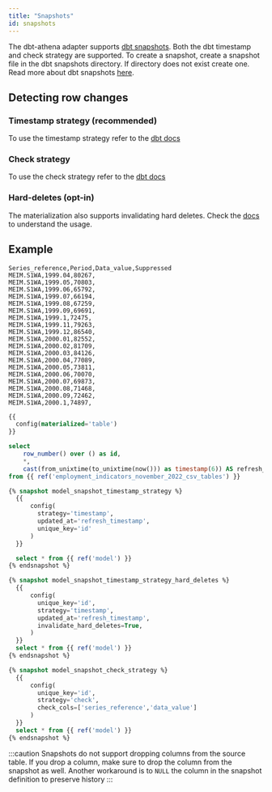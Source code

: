 ```yaml
---
title: "Snapshots"
id: snapshots
---
```


The dbt-athena adapter supports [dbt snapshots](https://docs.getdbt.com/docs/build/snapshots). Both the dbt timestamp and check strategy are supported. To create a snapshot, create a snapshot file in the dbt snapshots directory. If directory does not exist create one. Read more about dbt snapshots [here](https://docs.getdbt.com/docs/build/snapshots).

## Detecting row changes

### Timestamp strategy (recommended)

To use the timestamp strategy refer to the [dbt docs](https://docs.getdbt.com/docs/build/snapshots#timestamp-strategy-recommended)

### Check strategy

To use the check strategy refer to the [dbt docs](https://docs.getdbt.com/docs/build/snapshots#check-strategy)

### Hard-deletes (opt-in)

The materialization also supports invalidating hard deletes. Check the [docs](https://docs.getdbt.com/docs/build/snapshots#hard-deletes-opt-in) to understand the usage.

## Example

<File name='seeds/employment_indicators_november_2022_csv_tables.csv'>

```csv
Series_reference,Period,Data_value,Suppressed
MEIM.S1WA,1999.04,80267,
MEIM.S1WA,1999.05,70803,
MEIM.S1WA,1999.06,65792,
MEIM.S1WA,1999.07,66194,
MEIM.S1WA,1999.08,67259,
MEIM.S1WA,1999.09,69691,
MEIM.S1WA,1999.1,72475,
MEIM.S1WA,1999.11,79263,
MEIM.S1WA,1999.12,86540,
MEIM.S1WA,2000.01,82552,
MEIM.S1WA,2000.02,81709,
MEIM.S1WA,2000.03,84126,
MEIM.S1WA,2000.04,77089,
MEIM.S1WA,2000.05,73811,
MEIM.S1WA,2000.06,70070,
MEIM.S1WA,2000.07,69873,
MEIM.S1WA,2000.08,71468,
MEIM.S1WA,2000.09,72462,
MEIM.S1WA,2000.1,74897,
```

</File>

<File name='models/example_model.sql'>

```sql
{{
  config(materialized='table')
}}

select
    row_number() over () as id,
    *,
    cast(from_unixtime(to_unixtime(now())) as timestamp(6)) AS refresh_timestamp
from {{ ref('employment_indicators_november_2022_csv_tables') }}
```

</File>

<File name='snapshots/model_snapshot_timestamp_strategy.sql'>

```sql
{% snapshot model_snapshot_timestamp_strategy %}
  {{
      config(
        strategy='timestamp',
        updated_at='refresh_timestamp',
        unique_key='id'
      )
  }}

  select * from {{ ref('model') }}
{% endsnapshot %}

```

</File>

<File name='snapshots/model_snapshot_timestamp_strategy_hard_deletes.sql'>

```sql
{% snapshot model_snapshot_timestamp_strategy_hard_deletes %}
  {{
      config(
        unique_key='id',
        strategy='timestamp',
        updated_at='refresh_timestamp',
        invalidate_hard_deletes=True,
      )
  }}
  select * from {{ ref('model') }}
{% endsnapshot %}
```

</File>

<File name='snapshots/model_snapshot_check_strategy.sql'>

```sql
{% snapshot model_snapshot_check_strategy %}
  {{
      config(
        unique_key='id',
        strategy='check',
        check_cols=['series_reference','data_value']
      )
  }}
  select * from {{ ref('model') }}
{% endsnapshot %}
```

</File>

:::caution
Snapshots do not support dropping columns from the source table. If you drop a column, make sure to drop the column from the snapshot as well. Another workaround is to `NULL` the column in the snapshot definition to preserve history
:::
